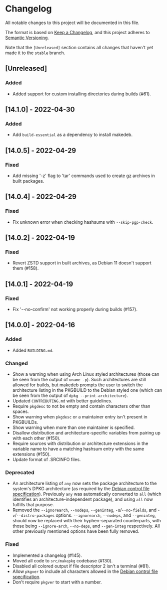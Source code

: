 # Changelog
All notable changes to this project will be documented in this file.

The format is based on [Keep a Changelog](https://keepachangelog.com/en/1.0.0/),
and this project adheres to [Semantic Versioning](https://semver.org/spec/v2.0.0.html).

Note that the `[Unreleased]` section contains all changes that haven't yet made it to the `stable` branch.

## [Unreleased]
### Added
- Added support for custom installing directories during builds (#61).

## [14.1.0] - 2022-04-30
### Added
- Add `build-essential` as a dependency to install makedeb.

## [14.0.5] - 2022-04-29
### Fixed
- Add missing '-z' flag to 'tar' commands used to create gz archives in built packages.

## [14.0.4] - 2022-04-29
### Fixed
- Fix unknown error when checking hashsums with `--skip-pgp-check`.

## [14.0.2] - 2022-04-19
### Fixed
- Revert ZSTD support in built archives, as Debian 11 doesn't support them (#158).

## [14.0.1] - 2022-04-19
### Fixed
-  Fix '--no-confirm' not working properly during builds (#157).

## [14.0.0] - 2022-04-16
### Added
- Added `BUILDING.md`.

### Changed
- Show a warning when using Arch Linux styled architectures (those can be seen from the output of `uname -p`). Such architectures are still allowed for builds, but makedeb prompts the user to switch the architecture listing in the PKGBUILD to the Debian styled one (which can be seen from the output of `dpkg --print-architecture`).
- Updated `CONTRIBUTING.md` with better guidelines.
- Require `pkgdesc` to not be empty and contain characters other than spaces.
- Show warning when `pkgdesc` or a maintainer entry isn't present in PKGBUILDs.
- Show warning when more than one maintainer is specified.
- Disallow distribution and architecture-specific variables from pairing up with each other (#150).
- Require sources with distribution or architecture extensions in the variable name to have a matching hashsum entry with the same extensions (#150).
- Update format of .SRCINFO files.

### Deprecated
- An architecture listing of `any` now sets the package architecture to the system's DPKG architecture (as required by the [Debian control file specification](https://www.debian.org/doc/debian-policy/ch-controlfields.html#s-f-architecture)). Previously `any` was automatically converted to `all` (which identifies an architecture-independent package), and using `all` now fulfills that purpose.
- Removed the `--ignorearch`, `--nodeps`, `--geninteg`, `-Q`/`--no-fields`, and `-v`/`--distro-packages` options. `--ignorearch`, `--nodeps`, and `--geninteg`, should now be replaced with their hyphen-separated counterparts, with those being `--ignore-arch`, `--no-deps`, and `--gen-integ` respectively. All other previously mentioned options have been fully removed.

### Fixed
- Implemented a changelog (#145).
- Moved all code to `src/makepkg` codebase (#130).
- Disabled all colored output if file descriptor 2 isn't a terminal (#81).
- Allow `pkgver` to include all characters allowed in the [Debian control file specification](https://www.debian.org/doc/debian-policy/ch-controlfields.html#s-f-version).
- Don't require `pkgver` to start with a number.
